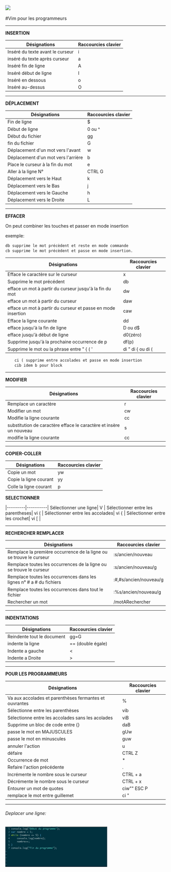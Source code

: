 ![](te%CC%81le%CC%81chargement%202.png)



#Vim pour les programmeurs

---- 

**INSERTION**

Désignations | Raccourcies clavier | 
|--------------|-----------|
 Inséré du texte avant le curseur | i | 
 inséré du texte après curseur | a | 
 Inséré fin de ligne|A
 Inséré début de ligne|I
 Inséré en dessous | o | 
 Inséré au-dessus|O

---- 
**DÉPLACEMENT**



Désignations | Raccourcies clavier | 
|---------|----------|
 Fin de ligne | $| 
 Début de ligne |0 ou ^|
 Début du fichier | gg | 
 fin du fichier|G| 
Déplacement d'un mot vers l'avant|w| 
  Déplacement d'un mot vers l'arrière|b|
 Place le curseur à la fin du mot|e|
 Aller à la ligne N°|CTRL G|
 Déplacement vers le Haut|k|
 Déplacement vers le Bas|j|
 Déplacement vers le Gauche|h|
 Déplacement vers le Droite|L|
 
---- 
**EFFACER**


On peut combiner les touches et passer en mode insertion

exemple:

    db supprime le mot précèdent et reste en mode commande
    cb supprime le mot précèdent et passe en mode insertion.


Désignations | Raccourcies clavier | 
|---------|----------|
Efface le caractère sur le curseur | x | 
Supprime le mot précédent |db| 
efface un mot à partir du curseur jusqu'à la fin du mot | dw| 
efface un mot à partir du curseur | daw| 
efface un mot à partir du curseur et passe en mode insertion | caw| 
Efface la ligne courante | dd | 
efface jusqu'à la fin de ligne|D ou d$
efface jusqu'à début de ligne|d0(zéro) 
Supprime jusqu'à la prochaine occurrence de p|df(p)
Supprime le mot ou la phrase entre " { ( ' |di " di { ou di (

		ci ( supprime entre accolades et passe en mode insertion
		cib idem b pour block

---- 

 **MODIFIER**



Désignations | Raccourcies clavier | 
|---------|----------|
 Remplace un caractère| r | 
 Modifier un mot | cw| 
 Modifie la ligne courante | cc |
substitution de caractère efface le caractère et insère un nouveau | s |
 modifie la ligne courante | cc |




---- 

 **COPIER-COLLER**

Désignations | Raccourcies clavier | 
|---------|----------|
Copie un mot| yw | 
Copie la ligne courant | yy| 
Colle la ligne courant | p | 
 
 **SELECTIONNER**
 
|---------|----------|
Sélectionner une ligne| V | 
Sélectionner entre les parentheses| vi ( |
Sélectionner entre les accolades| vi { |
Sélectionner entre les crochet| vi [ |


---

 **RECHERCHER REMPLACER**

Désignations | Raccourcies clavier | 
|---------|----------|
Remplace la première occurrence de la ligne ou se trouve le curseur|:s/ancien/nouveau | 
Remplace toutes les occurrences de la ligne ou se trouve le curseur|:s/ancien/nouveau/g | 
Remplace toutes les occurrences dans les lignes n° # a # du fichiers|:#,#s/ancien/nouveau/g | 
Remplace toutes les occurrences dans tout le fichier|:%s/ancien/nouveau/g | 
Rechercher un mot| /motARechercher |

---- 

 **INDENTATIONS**

Désignations | Raccourcies clavier | 
|---------|----------|
Reindente tout le document|gg=G
indente la ligne|== (double égale) 
Indente a gauche| < 
Indente a Droite| > 

-------------------

 **POUR LES PROGRAMMEURS**

Désignations | Raccourcies clavier | 
|---------|----------|
Va aux accolades et parenthèses fermantes et ouvrantes |%
Sélectionne entre les parenthèses|vib 
Sélectionne entre les accolades sans les acolades|viB 
Supprime un bloc de code entre {}|daB 
passe le mot en MAJUSCULES|gUw 
passe le mot en minuscules|guw 
annuler l'action|u  
défaire|CTRL Z  
Occurrence de mot|*  
Refaire l'action précédente|.  
Incrémente le nombre sous le curseur|CTRL + a  
Décrémente le nombre sous le curseur|CTRL + x  
Entourer un mot de quotes|ciw"" ESC P 
remplace le mot entre guillemet | ci "

---

###### Deplacer une ligne:

![](deplaceLigne.gif)



